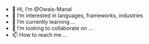 - 👋 Hi, I’m @Owais-Manal
- 👀 I’m interested in languages, frameworks, industries
- 🌱 I’m currently learning ...
- 💞️ I’m looking to collaborate on ...
- 📫 How to reach me ...

<!---
Owais-Manal/Owais-Manal is a ✨ special ✨ repository because its `README.md` (this file) appears on your GitHub profile.
You can click the Preview link to take a look at your changes.
--->

